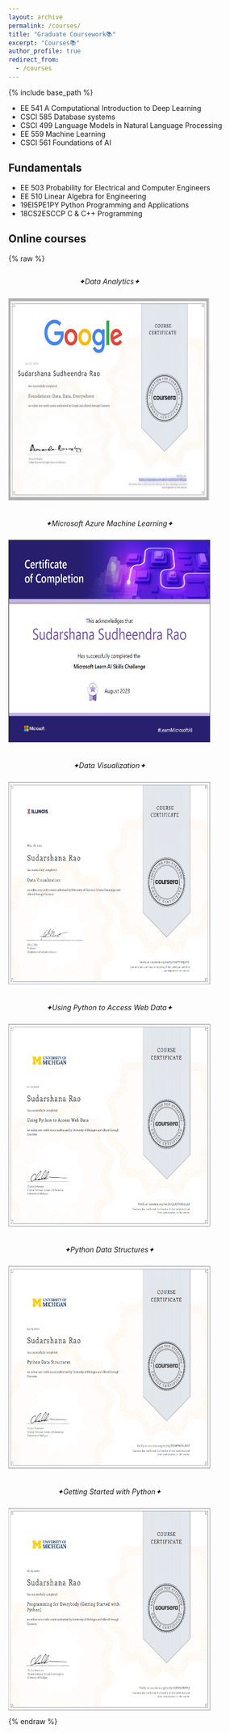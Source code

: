 ```yaml
---
layout: archive
permalink: /courses/
title: "Graduate Coursework📚"
excerpt: "Courses📚"
author_profile: true
redirect_from: 
  - /courses
---
```

{% include base_path %}
<!-- Graduate Coursework:  -->

* EE 541   A Computational Introduction to Deep Learning
* CSCI 585 Database systems
* CSCI 499 Language Models in Natural Language Processing
* EE 559   Machine Learning
* CSCI 561 Foundations of AI

## Fundamentals
* EE 503  Probability for Electrical and Computer Engineers
* EE 510  Linear Algebra for Engineering
* 19EI5PE1PY Python Programming and Applications
* 18CS2ESCCP C & C++ Programming

## Online courses

{% raw %}
<style>
  @keyframes fadeIn {
    from {
      opacity: 0;
    }
    to {
      opacity: 1;
    }
  }
  .fade-in-text {
    animation: fadeIn 2s ease-in; /* Adjust duration and timing function as needed */
  }
  .course-container {
    display: flex;
    flex-wrap: wrap;
    gap: 10px; /* Adjust as needed for spacing between items */
  }
  .course {
    width: 400px; /* Adjust width as needed */
    margin-bottom: 10px; /* Adjust spacing between items */
    text-align: center; /* Center align text */
  }
  .course img {
    width: 400px;
    height: 400px;
    margin-top: 10px; /* Adjust spacing between image and text */
  }
</style>
<div class="course-container">
  <div class="course">
    <p class="fade-in-text"><i>✦Data Analytics✦</i></p>
    <img src="/images/Google Data Analytics.jpg">
  </div>
  <div class="course">
    <p class="fade-in-text"><i>✦Microsoft Azure Machine Learning✦</i></p>
    <img src="/images/gluck.png">
  </div>
  <div class="course">
    <p class="fade-in-text"><i>✦Data Visualization✦</i></p>
    <img src="/images/uiuc_cou.png">
  </div>
  <div class="course">
    <p class="fade-in-text"><i>✦Using Python to Access Web Data✦</i></p>
    <img src="/images/umich_2.png">
  </div>
  <div class="course">
    <p class="fade-in-text"><i>✦Python Data Structures✦</i></p>
    <img src="/images/umich_3.png">
  </div>
  <div class="course">
    <p class="fade-in-text"><i>✦Getting Started with Python✦</i></p>
    <img src="/images/umich_1.png">
  </div>
</div>
{% endraw %}
